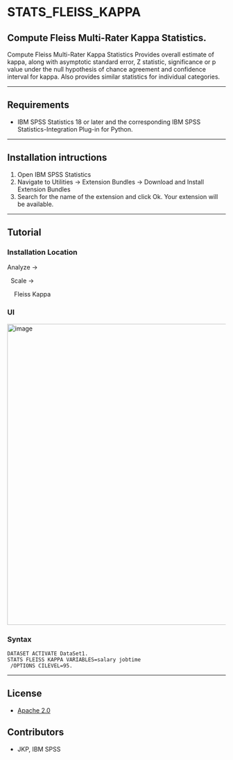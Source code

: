 # STATS_FLEISS_KAPPA
## Compute Fleiss Multi-Rater Kappa Statistics.
Compute Fleiss Multi-Rater Kappa Statistics Provides overall estimate of kappa, along with asymptotic standard error, Z statistic, significance or p value under the null hypothesis of chance agreement and confidence interval for kappa. Also provides similar statistics for individual categories.

---
Requirements
----
- IBM SPSS Statistics 18 or later and the corresponding IBM SPSS Statistics-Integration Plug-in for Python.

---
Installation intructions
----
1. Open IBM SPSS Statistics
2. Navigate to Utilities -> Extension Bundles -> Download and Install Extension Bundles
3. Search for the name of the extension and click Ok. Your extension will be available.

---
Tutorial
----

### Installation Location

Analyze →

&nbsp;&nbsp;Scale →

&nbsp;&nbsp;&nbsp;&nbsp;Fleiss Kappa 

### UI
<img width="692" alt="image" src="https://user-images.githubusercontent.com/19230800/193654172-78070471-b510-43a0-ba58-7fc7ea7076f9.png">

### Syntax

```
DATASET ACTIVATE DataSet1.
STATS FLEISS KAPPA VARIABLES=salary jobtime
 /OPTIONS CILEVEL=95.
```
---
License
----

- [Apache 2.0](https://www.apache.org/licenses/LICENSE-2.0)
                              
Contributors
----

  - JKP, IBM SPSS
